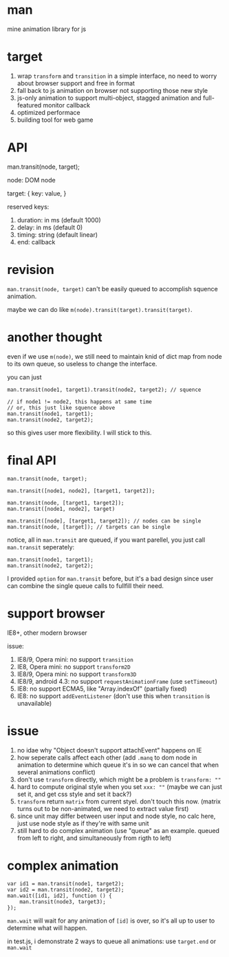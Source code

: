 # man
mine animation library for js

# target

1. wrap `transform` and `transition` in a simple interface, no need to worry about browser support and free in format
2. fall back to js animation on browser not supporting those new style
3. js-only animation to support multi-object, stagged animation and full-featured monitor callback
4. optimized performace
5. building tool for web game

# API

man.transit(node, target);

node: DOM node

target: {
    key: value,
}

reserved keys:

1. duration: in ms (default 1000)
2. delay: in ms (default 0)
3. timing: string (default linear)
4. end: callback

# revision

`man.transit(node, target)` can't be easily queued to accomplish squence animation.

maybe we can do like `m(node).transit(target).transit(target)`.

# another thought

even if we use `m(node)`, we still need to maintain knid of dict map from node to its own queue, so useless to change the interface.

you can just

    man.transit(node1, target1).transit(node2, target2); // squence

    // if node1 != node2, this happens at same time
    // or, this just like squence above
    man.transit(node1, target1);
    man.transit(node2, target2);

so this gives user more flexibility. I will stick to this.

# final API

    man.transit(node, target);

    man.transit([node1, node2], [target1, target2]);

    man.transit(node, [target1, target2]);
    man.transit([node1, node2], target)

    man.transit([node], [target1, target2]); // nodes can be single
    man.transit(node, [target]); // targets can be single

notice, all in `man.transit` are queued, if you want parellel, you just call `man.transit` seperately:

    man.transit(node1, target1);
    man.transit(node2, target2);

I provided `option` for `man.transit` before, but it's a bad design since user can combine the single queue calls to fullfill their need.

# support browser

IE8+, other modern browser

issue:

1. IE8/9, Opera mini: no support `transition`
2. IE8, Opera mini: no support `transform2D`
3. IE8/9, Opera mini: no support `transform3D`
4. IE8/9, android 4.3: no support `requestAnimationFrame`  (use `setTimeout`)
5. IE8: no support ECMA5, like "Array.indexOf" (partially fixed)
6. IE8: no support `addEventListener` (don't use this when `transition` is unavailable)

# issue

1. no idae why "Object doesn't support attachEvent" happens on IE
2. how seperate calls affect each other (add `.manq` to dom node in animation to determine which queue it's in so we can cancel that when several animations conflict)
3. don't use `transform` directly, which might be a problem is `transform: ""`
4. hard to compute original style when you set `xxx: ""` (maybe we can just set it, and get css style and set it back?)
5. `transform` return `matrix` from current styel. don't touch this now. (matrix turns out to be non-animated, we need to extract value first)
6. since unit may differ between user input and node style, no calc here, just use node style as if they're with same unit
7. still hard to do complex animation (use "queue" as an example. queued from left to right, and simultaneously from rigth to left)

# complex animation

    var id1 = man.transit(node1, target2);
    var id2 = man.transit(node2, target2);
    man.wait([id1, id2], function () {
        man.transit(node3, target3);
    });

`man.wait` will wait for any animation of `[id]` is over, so it's all up to user to determine what will happen.

in test.js, i demonstrate 2 ways to queue all animations: use `target.end` or `man.wait`

